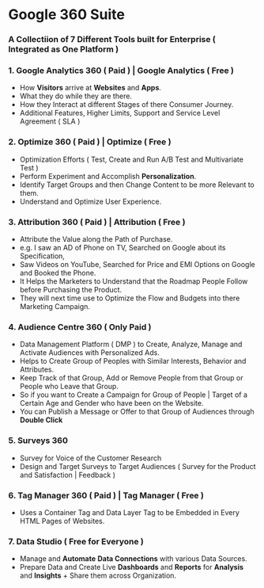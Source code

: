# Google 360 Suite

### A Collectiion of 7 Different Tools built for Enterprise ( Integrated as One Platform )

### 1. Google Analytics 360 ( Paid ) | Google Analytics ( Free )
- How **Visitors** arrive at **Websites** and **Apps**.
- What they do while they are there.
- How they Interact at different Stages of there Consumer Journey.
- Additional Features, Higher Limits, Support and Service Level Agreement ( SLA )

### 2. Optimize 360 ( Paid ) | Optimize ( Free )
- Optimization Efforts ( Test, Create and Run A/B Test and Multivariate Test )
- Perform Experiment and Accomplish **Personalization**.
- Identify Target Groups and then Change Content to be more Relevant to them.
- Understand and Optimize User Experience.

### 3. Attribution 360 ( Paid ) | Attribution ( Free )
- Attribute the Value along the Path of Purchase.
- e.g. I saw an AD of Phone on TV, Searched on Google about its Specification, 
- Saw Videos on YouTube, Searched for Price and EMI Options on Google and Booked the Phone.
- It Helps the Marketers to Understand that the Roadmap People Follow before Purchasing the Product.
- They will next time use to Optimize the Flow and Budgets into there Marketing Campaign.

### 4. Audience Centre 360 ( Only Paid )
- Data Management Platform ( DMP ) to Create, Analyze, Manage and Activate Audiences with Personalized Ads.
- Helps to Create Group of Peoples with Similar Interests, Behavior and Attributes.
- Keep Track of that Group, Add or Remove People from that Group or People who Leave that Group.
- So if you want to Create a Campaign for Group of People | Target of a Certain Age and Gender who have been on the Website.
- You can Publish a Message or Offer to that Group of Audiences through **Double Click**

### 5. Surveys 360 
- Survey for Voice of the Customer Research
- Design and Target Surveys to Target Audiences ( Survey for the Product and Satisfaction | Feedback )

### 6. Tag Manager 360 ( Paid ) | Tag Manager ( Free )
- Uses a Container Tag and Data Layer Tag to be Embedded in Every HTML Pages of Websites. 

### 7. Data Studio ( Free for Everyone )
- Manage and **Automate** **Data Connections** with various Data Sources.
- Prepare Data and Create Live **Dashboards** and **Reports** for **Analysis** and **Insights** + Share them across Organization.
